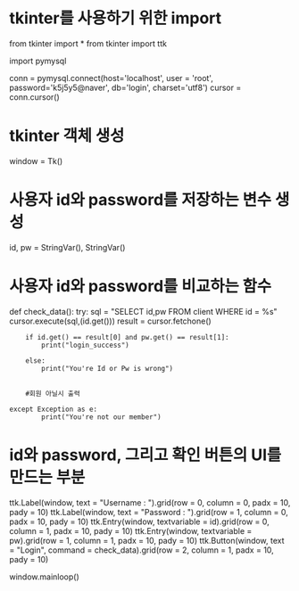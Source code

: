# tkinter를 사용하기 위한 import
from tkinter import *
from tkinter import ttk

import pymysql

conn = pymysql.connect(host='localhost', user = 'root', password='k5j5y5@naver', db='login', charset='utf8')
cursor = conn.cursor()

# tkinter 객체 생성
window = Tk()

# 사용자 id와 password를 저장하는 변수 생성
id, pw = StringVar(), StringVar()

# 사용자 id와 password를 비교하는 함수
def check_data():
    try:
        sql = "SELECT id,pw FROM client WHERE id = %s"
        cursor.execute(sql,(id.get()))
        result = cursor.fetchone()
        
        if id.get() == result[0] and pw.get() == result[1]:
            print("login_success")

        else:
            print("You're Id or Pw is wrong")


        #회원 아닐시 출력

    except Exception as e:
            print("You're not our member")

# id와 password, 그리고 확인 버튼의 UI를 만드는 부분
ttk.Label(window, text = "Username : ").grid(row = 0, column = 0, padx = 10, pady = 10)
ttk.Label(window, text = "Password : ").grid(row = 1, column = 0, padx = 10, pady = 10)
ttk.Entry(window, textvariable = id).grid(row = 0, column = 1, padx = 10, pady = 10)
ttk.Entry(window, textvariable = pw).grid(row = 1, column = 1, padx = 10, pady = 10)
ttk.Button(window, text = "Login", command = check_data).grid(row = 2, column = 1, padx = 10, pady = 10)

window.mainloop()
